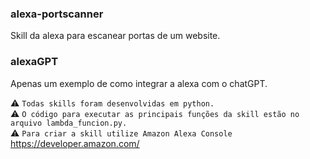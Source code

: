 ### alexa-portscanner
Skill da alexa para escanear portas de um website.

### alexaGPT
Apenas um exemplo de como integrar a alexa com o chatGPT.

:warning: `Todas skills foram desenvolvidas em python.`<br>
:warning: `O código para executar as principais funções da skill estão no arquivo lambda_funcion.py.`<br>
⚠️ `Para criar a skill utilize Amazon Alexa Console`  https://developer.amazon.com/<br>
